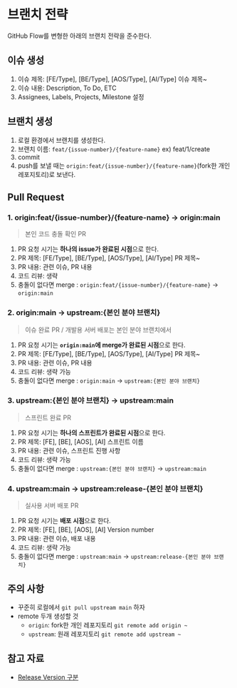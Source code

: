 # 브랜치 전략

GitHub Flow를 변형한 아래의 브랜치 전략을 준수한다.

## 이슈 생성

1. 이슈 제목: [FE/Type], [BE/Type], [AOS/Type], [AI/Type] 이슈 제목~
2. 이슈 내용: Description, To Do, ETC
3. Assignees, Labels, Projects, Milestone 설정

## 브랜치 생성

1. 로컬 환경에서 브랜치를 생성한다.
2. 브랜치 이름: `feat/{issue-number}/{feature-name}` ex) feat/1/create
3. commit
4. push를 보낼 때는 `origin:feat/{issue-number}/{feature-name}`(fork한 개인 레포지토리)로 보낸다.

## Pull Request

### 1. origin:feat/{issue-number}/{feature-name} → origin:main

> 본인 코드 충돌 확인 PR

1. PR 요청 시기는 **하나의 issue가 완료된 시점**으로 한다.
2. PR 제목: [FE/Type], [BE/Type], [AOS/Type], [AI/Type] PR 제목~
3. PR 내용: 관련 이슈, PR 내용
4. 코드 리뷰: 생략
5. 충돌이 없다면 merge : `origin:feat/{issue-number}/{feature-name}` → `origin:main`

### 2. origin:main → upstream:{본인 분야 브랜치}

> 이슈 완료 PR / 개발용 서버 배포는 본인 분야 브랜치에서

1. PR 요청 시기는 **`origin:main`에 merge가 완료된 시점**으로 한다.
2. PR 제목: [FE/Type], [BE/Type], [AOS/Type], [AI/Type] PR 제목~
3. PR 내용: 관련 이슈, PR 내용
4. 코드 리뷰: 생략 가능
5. 충돌이 없다면 merge : `origin:main` → `upstream:{본인 분야 브랜치}`

### 3. upstream:{본인 분야 브랜치} → upstream:main

> 스프린트 완료 PR

1. PR 요청 시기는 **하나의 스프린트가 완료된 시점**으로 한다.
2. PR 제목: [FE], [BE], [AOS], [AI] 스프린트 이름
3. PR 내용: 관련 이슈, 스프린트 진행 사항
4. 코드 리뷰: 생략 가능
5. 충돌이 없다면 merge : `upstream:{본인 분야 브랜치}` → `upstream:main`

### 4. upstream:main → upstream:release-{본인 분야 브랜치}

> 실사용 서버 배포 PR

1. PR 요청 시기는 **배포 시점**으로 한다.
2. PR 제목: [FE], [BE], [AOS], [AI] Version number
3. PR 내용: 관련 이슈, 배포 내용
4. 코드 리뷰: 생략 가능
5. 충돌이 없다면 merge : `upstream:main` → `upstream:release-{본인 분야 브랜치}`

## 주의 사항

- 꾸준히 로컬에서 `git pull upstream main` 하자
- remote 두개 생성할 것
  - `origin`: fork한 개인 레포지토리 `git remote add origin ~`
  - `upstream`: 원래 레포지토리 `git remote add upstream ~`

## 참고 자료

- [Release Version 구분](https://tech.kakaoenterprise.com/113)

